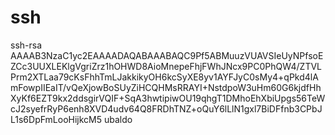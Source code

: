 # ssh
ssh-rsa AAAAB3NzaC1yc2EAAAADAQABAAABAQC9Pf5ABMuuzVUAVSIeUyNPfsoEZCc3UUXLEKlgVgriZrz1hOHWD8AioMnepeFhjFWhJNcx9PC0PhQW4/ZTVLPrm2XTLaa79cKsFhhTmLJakkikyOH6kcSyXE8yv1AYFJyC0sMy4+qPkd4lAmFowpIIEaIT/vQeXjowBoSUyZiHCQHMsRRAYI+NstdpoW3uHm60G6kjdfHhXyKf6EZT9kx2ddsgirVQIF+SqA3hwtipiwOU19qhgT1DMhoEhXbiUpgs56TeWcJ2syefrRyP6enh8XVD4udv64Q8FRDhTNZ+oQuY6lLlN1gxl7BiDFfnb3CPbJL1s6DpFmLooHijkcM5 ubaldo
